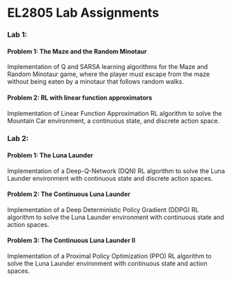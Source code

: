 # EL2805 Lab Assignments

### Lab 1:
#### Problem 1: The Maze and the Random Minotaur
Implementation of Q and SARSA learning algorithms for the Maze and Random Minotaur game, where the player must escape from the maze without being 
eaten by a minotaur that follows random walks. 

#### Problem 2: RL with linear function approximators
Implementation of Linear Function Approximation RL algorithm to solve the Mountain Car environment, a continuous state, and discrete action space. 


### Lab 2: 
#### Problem 1: The Luna Launder
Implementation of a Deep-Q-Network (DQN) RL algorithm to solve the Luna Launder environment with continuous state and discrete action spaces. 

#### Problem 2: The Continuous Luna Launder
Implementation of a Deep Deterministic Policy Gradient (DDPG) RL algorithm to solve the Luna Launder environment with continuous state and action spaces. 

#### Problem 3: The Continuous Luna Launder II
Implementation of a Proximal Policy Optimization (PPO) RL algorithm to solve the Luna Launder environment with continuous state and action spaces. 
